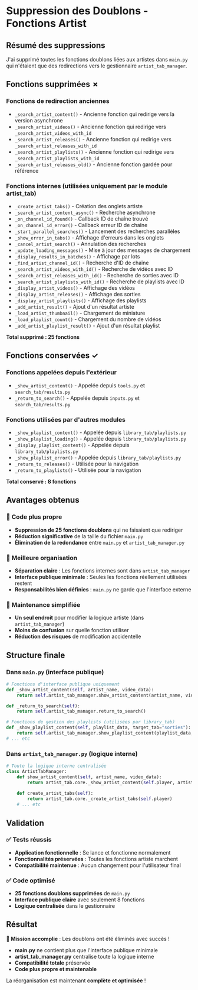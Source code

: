 # Suppression des Doublons - Fonctions Artist

## Résumé des suppressions

J'ai supprimé toutes les fonctions doublons liées aux artistes dans `main.py` qui n'étaient que des redirections vers le gestionnaire `artist_tab_manager`.

## Fonctions supprimées ✗

### Fonctions de redirection anciennes
- `_search_artist_content()` - Ancienne fonction qui redirige vers la version asynchrone
- `_search_artist_videos()` - Ancienne fonction qui redirige vers `_search_artist_videos_with_id`
- `_search_artist_releases()` - Ancienne fonction qui redirige vers `_search_artist_releases_with_id`
- `_search_artist_playlists()` - Ancienne fonction qui redirige vers `_search_artist_playlists_with_id`
- `_search_artist_releases_old()` - Ancienne fonction gardée pour référence

### Fonctions internes (utilisées uniquement par le module artist_tab)
- `_create_artist_tabs()` - Création des onglets artiste
- `_search_artist_content_async()` - Recherche asynchrone
- `_on_channel_id_found()` - Callback ID de chaîne trouvé
- `_on_channel_id_error()` - Callback erreur ID de chaîne
- `_start_parallel_searches()` - Lancement des recherches parallèles
- `_show_error_in_tabs()` - Affichage d'erreurs dans les onglets
- `_cancel_artist_search()` - Annulation des recherches
- `_update_loading_messages()` - Mise à jour des messages de chargement
- `_display_results_in_batches()` - Affichage par lots
- `_find_artist_channel_id()` - Recherche d'ID de chaîne
- `_search_artist_videos_with_id()` - Recherche de vidéos avec ID
- `_search_artist_releases_with_id()` - Recherche de sorties avec ID
- `_search_artist_playlists_with_id()` - Recherche de playlists avec ID
- `_display_artist_videos()` - Affichage des vidéos
- `_display_artist_releases()` - Affichage des sorties
- `_display_artist_playlists()` - Affichage des playlists
- `_add_artist_result()` - Ajout d'un résultat artiste
- `_load_artist_thumbnail()` - Chargement de miniature
- `_load_playlist_count()` - Chargement du nombre de vidéos
- `_add_artist_playlist_result()` - Ajout d'un résultat playlist

**Total supprimé : 25 fonctions**

## Fonctions conservées ✓

### Fonctions appelées depuis l'extérieur
- `_show_artist_content()` - Appelée depuis `tools.py` et `search_tab/results.py`
- `_return_to_search()` - Appelée depuis `inputs.py` et `search_tab/results.py`

### Fonctions utilisées par d'autres modules
- `_show_playlist_content()` - Appelée depuis `library_tab/playlists.py`
- `_show_playlist_loading()` - Appelée depuis `library_tab/playlists.py`
- `_display_playlist_content()` - Appelée depuis `library_tab/playlists.py`
- `_show_playlist_error()` - Appelée depuis `library_tab/playlists.py`
- `_return_to_releases()` - Utilisée pour la navigation
- `_return_to_playlists()` - Utilisée pour la navigation

**Total conservé : 8 fonctions**

## Avantages obtenus

### 🧹 **Code plus propre**
- **Suppression de 25 fonctions doublons** qui ne faisaient que rediriger
- **Réduction significative** de la taille du fichier `main.py`
- **Élimination de la redondance** entre `main.py` et `artist_tab_manager.py`

### 🎯 **Meilleure organisation**
- **Séparation claire** : Les fonctions internes sont dans `artist_tab_manager`
- **Interface publique minimale** : Seules les fonctions réellement utilisées restent
- **Responsabilités bien définies** : `main.py` ne garde que l'interface externe

### 🔧 **Maintenance simplifiée**
- **Un seul endroit** pour modifier la logique artiste (dans `artist_tab_manager`)
- **Moins de confusion** sur quelle fonction utiliser
- **Réduction des risques** de modification accidentelle

## Structure finale

### Dans `main.py` (interface publique)
```python
# Fonctions d'interface publique uniquement
def _show_artist_content(self, artist_name, video_data):
    return self.artist_tab_manager.show_artist_content(artist_name, video_data)

def _return_to_search(self):
    return self.artist_tab_manager.return_to_search()

# Fonctions de gestion des playlists (utilisées par library_tab)
def _show_playlist_content(self, playlist_data, target_tab="sorties"):
    return self.artist_tab_manager.show_playlist_content(playlist_data, target_tab)
# ... etc
```

### Dans `artist_tab_manager.py` (logique interne)
```python
# Toute la logique interne centralisée
class ArtistTabManager:
    def show_artist_content(self, artist_name, video_data):
        return artist_tab.core._show_artist_content(self.player, artist_name, video_data)
    
    def create_artist_tabs(self):
        return artist_tab.core._create_artist_tabs(self.player)
    # ... etc
```

## Validation

### ✅ Tests réussis
- **Application fonctionnelle** : Se lance et fonctionne normalement
- **Fonctionnalités préservées** : Toutes les fonctions artiste marchent
- **Compatibilité maintenue** : Aucun changement pour l'utilisateur final

### ✅ Code optimisé
- **25 fonctions doublons supprimées** de `main.py`
- **Interface publique claire** avec seulement 8 fonctions
- **Logique centralisée** dans le gestionnaire

## Résultat

**🎯 Mission accomplie** : Les doublons ont été éliminés avec succès !

- **main.py** ne contient plus que l'interface publique minimale
- **artist_tab_manager.py** centralise toute la logique interne
- **Compatibilité totale** préservée
- **Code plus propre et maintenable**

La réorganisation est maintenant **complète et optimisée** !